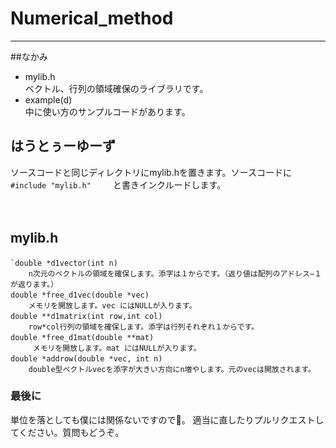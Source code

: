 # Numerical_method
---
##なかみ
- mylib.h  
	ベクトル、行列の領域確保のライブラリです。
- example(d)  
	中に使い方のサンプルコードがあります。  

## はうとぅーゆーず
ソースコードと同じディレクトリにmylib.hを置きます。ソースコードに　　
`#include "mylib.h" `　　と書きインクルードします。

　　
## mylib.h
	`double *d1vector(int n)　
		n次元のベクトルの領域を確保します。添字は１からです。（返り値は配列のアドレス−１が返ります。）
	double *free_d1vec(double *vec)　
		メモリを開放します。vec にはNULLが入ります。
	double **d1matrix(int row,int col)　
		row*col行列の領域を確保します。添字は行列それぞれ１からです。
	double *free_d1mat(double **mat)　
		 メモリを開放します。mat にはNULLが入ります。
	double *addrow(double *vec, int n)　
		double型ベクトルvecを添字が大きい方向にn増やします。元のvecは開放されます。
		  
### 最後に
単位を落としても僕には関係ないですので👋。
適当に直したりプルリクエストしてください。質問もどうぞ。





